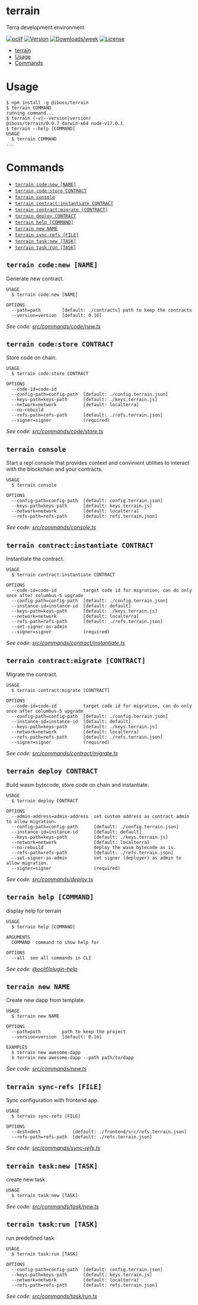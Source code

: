 # terrain

Terra development environment

[![oclif](https://img.shields.io/badge/cli-oclif-brightgreen.svg)](https://oclif.io)
[![Version](https://img.shields.io/npm/v/terrain.svg)](https://npmjs.org/package/terrain)
[![Downloads/week](https://img.shields.io/npm/dw/terrain.svg)](https://npmjs.org/package/terrain)
[![License](https://img.shields.io/npm/l/terrain.svg)](https://github.com/https://github.com/iboss-ptk/terrain/terrain/blob/master/package.json)

<!-- toc -->
* [terrain](#terrain)
* [Usage](#usage)
* [Commands](#commands)
<!-- tocstop -->

# Usage

<!-- usage -->
```sh-session
$ npm install -g @iboss/terrain
$ terrain COMMAND
running command...
$ terrain (-v|--version|version)
@iboss/terrain/0.0.7 darwin-x64 node-v17.0.1
$ terrain --help [COMMAND]
USAGE
  $ terrain COMMAND
...
```
<!-- usagestop -->

# Commands

<!-- commands -->
* [`terrain code:new [NAME]`](#terrain-codenew-name)
* [`terrain code:store CONTRACT`](#terrain-codestore-contract)
* [`terrain console`](#terrain-console)
* [`terrain contract:instantiate CONTRACT`](#terrain-contractinstantiate-contract)
* [`terrain contract:migrate [CONTRACT]`](#terrain-contractmigrate-contract)
* [`terrain deploy CONTRACT`](#terrain-deploy-contract)
* [`terrain help [COMMAND]`](#terrain-help-command)
* [`terrain new NAME`](#terrain-new-name)
* [`terrain sync-refs [FILE]`](#terrain-sync-refs-file)
* [`terrain task:new [TASK]`](#terrain-tasknew-task)
* [`terrain task:run [TASK]`](#terrain-taskrun-task)

## `terrain code:new [NAME]`

Generate new contract.

```
USAGE
  $ terrain code:new [NAME]

OPTIONS
  --path=path        [default: ./contracts] path to keep the contracts
  --version=version  [default: 0.16]
```

_See code: [src/commands/code/new.ts](https://github.com/iboss-ptk/terrain/blob/v0.0.7/src/commands/code/new.ts)_

## `terrain code:store CONTRACT`

Store code on chain.

```
USAGE
  $ terrain code:store CONTRACT

OPTIONS
  --code-id=code-id
  --config-path=config-path  [default: ./config.terrain.json]
  --keys-path=keys-path      [default: ./keys.terrain.js]
  --network=network          [default: localterra]
  --no-rebuild
  --refs-path=refs-path      [default: ./refs.terrain.json]
  --signer=signer            (required)
```

_See code: [src/commands/code/store.ts](https://github.com/iboss-ptk/terrain/blob/v0.0.7/src/commands/code/store.ts)_

## `terrain console`

Start a repl console that provides context and convinient utilities to interact with the blockchain and your contracts.

```
USAGE
  $ terrain console

OPTIONS
  --config-path=config-path  [default: config.terrain.json]
  --keys-path=keys-path      [default: keys.terrain.js]
  --network=network          [default: localterra]
  --refs-path=refs-path      [default: refs.terrain.json]
```

_See code: [src/commands/console.ts](https://github.com/iboss-ptk/terrain/blob/v0.0.7/src/commands/console.ts)_

## `terrain contract:instantiate CONTRACT`

Instantiate the contract.

```
USAGE
  $ terrain contract:instantiate CONTRACT

OPTIONS
  --code-id=code-id          target code id for migration, can do only once after columbus-5 upgrade
  --config-path=config-path  [default: ./config.terrain.json]
  --instance-id=instance-id  [default: default]
  --keys-path=keys-path      [default: ./keys.terrain.js]
  --network=network          [default: localterra]
  --refs-path=refs-path      [default: ./refs.terrain.json]
  --set-signer-as-admin
  --signer=signer            (required)
```

_See code: [src/commands/contract/instantiate.ts](https://github.com/iboss-ptk/terrain/blob/v0.0.7/src/commands/contract/instantiate.ts)_

## `terrain contract:migrate [CONTRACT]`

Migrate the contract.

```
USAGE
  $ terrain contract:migrate [CONTRACT]

OPTIONS
  --code-id=code-id          target code id for migration, can do only once after columbus-5 upgrade
  --config-path=config-path  [default: ./config.terrain.json]
  --instance-id=instance-id  [default: default]
  --keys-path=keys-path      [default: ./keys.terrain.js]
  --network=network          [default: localterra]
  --refs-path=refs-path      [default: ./refs.terrain.json]
  --signer=signer            (required)
```

_See code: [src/commands/contract/migrate.ts](https://github.com/iboss-ptk/terrain/blob/v0.0.7/src/commands/contract/migrate.ts)_

## `terrain deploy CONTRACT`

Build wasm bytecode, store code on chain and instantiate.

```
USAGE
  $ terrain deploy CONTRACT

OPTIONS
  --admin-address=admin-address  set custom address as contract admin to allow migration.
  --config-path=config-path      [default: ./config.terrain.json]
  --instance-id=instance-id      [default: default]
  --keys-path=keys-path          [default: ./keys.terrain.js]
  --network=network              [default: localterra]
  --no-rebuild                   deploy the wasm bytecode as is.
  --refs-path=refs-path          [default: ./refs.terrain.json]
  --set-signer-as-admin          set signer (deployer) as admin to allow migration.
  --signer=signer                (required)
```

_See code: [src/commands/deploy.ts](https://github.com/iboss-ptk/terrain/blob/v0.0.7/src/commands/deploy.ts)_

## `terrain help [COMMAND]`

display help for terrain

```
USAGE
  $ terrain help [COMMAND]

ARGUMENTS
  COMMAND  command to show help for

OPTIONS
  --all  see all commands in CLI
```

_See code: [@oclif/plugin-help](https://github.com/oclif/plugin-help/blob/v3.2.3/src/commands/help.ts)_

## `terrain new NAME`

Create new dapp from template.

```
USAGE
  $ terrain new NAME

OPTIONS
  --path=path        path to keep the project
  --version=version  [default: 0.16]

EXAMPLES
  $ terrain new awesome-dapp
  $ terrain new awesome-dapp --path path/to/dapp
```

_See code: [src/commands/new.ts](https://github.com/iboss-ptk/terrain/blob/v0.0.7/src/commands/new.ts)_

## `terrain sync-refs [FILE]`

Sync configuration with frontend app.

```
USAGE
  $ terrain sync-refs [FILE]

OPTIONS
  --dest=dest            [default: ./frontend/src/refs.terrain.json]
  --refs-path=refs-path  [default: ./refs.terrain.json]
```

_See code: [src/commands/sync-refs.ts](https://github.com/iboss-ptk/terrain/blob/v0.0.7/src/commands/sync-refs.ts)_

## `terrain task:new [TASK]`

create new task

```
USAGE
  $ terrain task:new [TASK]
```

_See code: [src/commands/task/new.ts](https://github.com/iboss-ptk/terrain/blob/v0.0.7/src/commands/task/new.ts)_

## `terrain task:run [TASK]`

run predefined task

```
USAGE
  $ terrain task:run [TASK]

OPTIONS
  --config-path=config-path  [default: config.terrain.json]
  --keys-path=keys-path      [default: keys.terrain.js]
  --network=network          [default: localterra]
  --refs-path=refs-path      [default: refs.terrain.json]
```

_See code: [src/commands/task/run.ts](https://github.com/iboss-ptk/terrain/blob/v0.0.7/src/commands/task/run.ts)_
<!-- commandsstop -->
